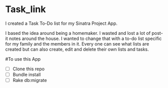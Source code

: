 # Task_link

I created a Task To-Do list for my Sinatra Project App.

I based the idea around being a homemaker. I wasted and lost a lot of post-it notes around the house. I wanted to change that with a to-do list specific for my family and the members in it. Every one can see what lists are created but can also create, edit and delete their own lists and tasks.

#To use this App

- [ ] Clone this repo
- [ ] Bundle install
- [ ] Rake db:migrate
